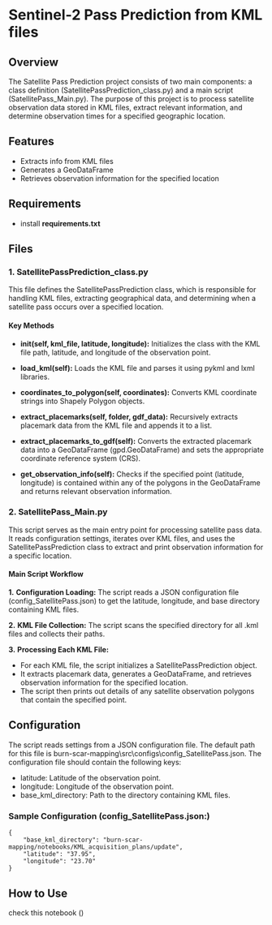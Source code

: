 # Sentinel-2 Pass Prediction from KML files

## Overview
The Satellite Pass Prediction project consists of two main components: a class definition (SatellitePassPrediction_class.py) and a main script (SatellitePass_Main.py). The purpose of this project is to process satellite observation data stored in KML files, extract relevant information, and determine observation times for a specified geographic location.

## Features
- Extracts info from KML files
- Generates a GeoDataFrame
- Retrieves observation information for the specified location

## Requirements
- install **requirements.txt**

## Files
### **1.** SatellitePassPrediction_class.py
This file defines the SatellitePassPrediction class, which is responsible for handling KML files, extracting geographical data, and determining when a satellite pass occurs over a specified location.

#### Key Methods
- **__init__(self, kml_file, latitude, longitude):** Initializes the class with the KML file path, latitude, and longitude of the observation point.

- **load_kml(self):** Loads the KML file and parses it using pykml and lxml libraries.

- **coordinates_to_polygon(self, coordinates):** Converts KML coordinate strings into Shapely Polygon objects.

- **extract_placemarks(self, folder, gdf_data):** Recursively extracts placemark data from the KML file and appends it to a list.

- **extract_placemarks_to_gdf(self):** Converts the extracted placemark data into a GeoDataFrame (gpd.GeoDataFrame) and sets the appropriate coordinate reference system (CRS).

- **get_observation_info(self):** Checks if the specified point (latitude, longitude) is contained within any of the polygons in the GeoDataFrame and returns relevant observation information.

### **2.** SatellitePass_Main.py
This script serves as the main entry point for processing satellite pass data. It reads configuration settings, iterates over KML files, and uses the SatellitePassPrediction class to extract and print observation information for a specific location.

#### Main Script Workflow
**1.** **Configuration Loading:** The script reads a JSON configuration file (config_SatellitePass.json) to get the latitude, longitude, and base directory containing KML files.

**2.** **KML File Collection:** The script scans the specified directory for all .kml files and collects their paths.

**3.** **Processing Each KML File:**

- For each KML file, the script initializes a SatellitePassPrediction object.
- It extracts placemark data, generates a GeoDataFrame, and retrieves observation information for the specified location.
- The script then prints out details of any satellite observation polygons that contain the specified point.

## Configuration
The script reads settings from a JSON configuration file. The default path for this file is burn-scar-mapping\src\configs\config_SatellitePass.json. The configuration file should contain the following keys:
- latitude: Latitude of the observation point.
- longitude: Longitude of the observation point.
- base_kml_directory: Path to the directory containing KML files.

### Sample Configuration (config_SatellitePass.json:)
```
{
    "base_kml_directory": "burn-scar-mapping/notebooks/KML_acquisition_plans/update",
    "latitude": "37.95",
    "longitude": "23.70"
}
```

## How to Use
check this notebook ()